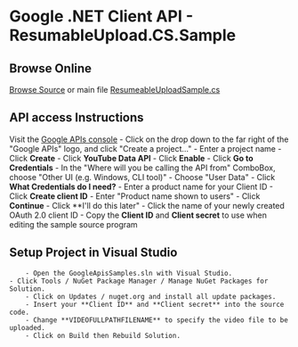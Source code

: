 # Google .NET Client API - ResumableUpload.CS.Sample

## Browse Online
[Browse Source](https://github.com/google/google-api-dotnet-client-samples) or main file [ResumeableUploadSample.cs](https://github.com/google/google-api-dotnet-client-samples/blob/master/ResumableUpload.CS.Sample/ResumeableUploadSample.cs)
 
## API access Instructions

Visit the [Google APIs console](https://code.google.com/apis/console/)
	- Click on the drop down to the far right of the "Google APIs" logo, and click "Create a project..." 
	- Enter a project name
	- Click **Create**
	- Click **YouTube Data API**
	- Click **Enable**
	- Click **Go to Credentials** 
	- In the "Where will you be calling the API from" ComboBox, choose "Other UI (e.g. Windows, CLI tool)"
	- Choose "User Data"
	- Click **What Credentials do I need?**
	- Enter a product name for your Client ID
	- Click **Create client ID**
	- Enter "Product name shown to users"
	- Click **Continue**
	- Click **I'll do this later"
	- Click the name of your newly created OAuth 2.0 client ID
	- Copy the **Client ID** and **Client secret** to use when editing the sample source program

## Setup Project in Visual Studio
        - Open the GoogleApisSamples.sln with Visual Studio.
	- Click Tools / NuGet Package Manager / Manage NuGet Packages for Solution.
        - Click on Updates / nuget.org and install all update packages.
        - Insert your **Client ID** and **Client secret** into the source code.
        - Change **VIDEOFULLPATHFILENAME** to specify the video file to be uploaded.
        - Click on Build then Rebuild Solution.




